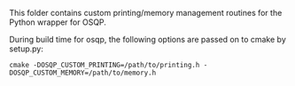 This folder contains custom printing/memory management routines for the Python wrapper for OSQP.

During build time for osqp, the following options are passed on to cmake by setup.py:
```
cmake -DOSQP_CUSTOM_PRINTING=/path/to/printing.h -DOSQP_CUSTOM_MEMORY=/path/to/memory.h
```
